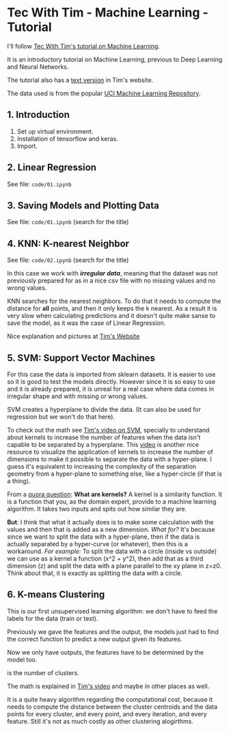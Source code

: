 # Tec With Tim - Machine Learning - Tutorial

I'll follow [Tec With Tim's tutorial on Machine Learning][1].

It is an introductory tutorial on Machine Learning, previous to Deep Learning
and Neural Networks.

The tutorial also has a [text version][2] in Tim's website.

The data used is from the popular [UCI Machine Learning Repository][3].

[1]: https://youtube.com/playlist?list=PLzMcBGfZo4-mP7qA9cagf68V06sko5otr
[2]: https://www.techwithtim.net/tutorials/machine-learning-python/linear-regression/
[3]: https://archive.ics.uci.edu/ml/index.php
## 1. Introduction

1. Set up virtual environment.
2. Installation of tensorflow and keras.
3. Import.

## 2. Linear Regression

See file: `code/01.ipynb`

## 3. Saving Models and Plotting Data

See file: `code/01.ipynb` (search for the title)

## 4. KNN: K-nearest Neighbor

See file: `code/02.ipynb` (search for the title)

In this case we work with ***irregular data***, meaning that the dataset was
not previously prepared for as in a nice csv file with no missing values and no
wrong values.

KNN searches for the <k> nearest neighbors.
To do that it needs to compute the distance for **all** points, and then it
only keeps the k nearest.
As a result it is very slow when calculating predictions and it doesn't quite
make sanse to save the model, as it was the case of Linear Regression.

Nice explanation and pictures at [Tim's Website][4]

[4]: https://www.techwithtim.net/tutorials/machine-learning-python/k-nearest-neighbors-3/

## 5. SVM: Support Vector Machines

For this case the data is imported from sklearn datasets.
It is easier to use so it is good to test the models directly.
However since it is so easy to use and it is already prepared, it is unreal for
a real case where data comes in irregular shape and with missing or wrong values.

SVM creates a hyperplane to divide the data.
(It can also be used for regression but we won't do that here).

To check out the math see [Tim's video on SVM][5], specially to understand
about kernels to increase the number of features when the data isn't capable
to be separated by a hyperplane.
This [video][6] is another nice resource to visualize the application of
kernels to increase the number of dimensions to make it possible to separate
the data with a hyper-plane.
I guess it's equivalent to increasing the complexity of the separation geometry
from a hyper-plane to something else, like a hyper-circle (if that is a thing).

From a [quora question][7]:
**What are kernels?**
A kernel is a similarity function.
It is a function that you, as the domain expert,
provide to a machine learning algorithm.
It takes two inputs and spits out how similar they are.

**But**: I think that what it actually does is to make some calculation with
the values and then that is added as a new dimension.
*What for?* It's because since we want to split the data with a hyper-plane,
then if the data is actually separated by a hyper-curve (or whatever), then
this is a workaround.
*For example:* To split the data with a circle (inside vs outside) we can use
as a kernel a function (x^2 + y^2), then add that as a third dimension (z) and
split the data with a plane parallel to the xy plane in z=z0.
Think about that, it is exactly as splitting the data with a circle.


[5]: https://youtu.be/JHxyrMgOUWI
[6]: https://youtu.be/3liCbRZPrZA
[7]: https://www.quora.com/What-are-kernels-in-machine-learning-and-SVM-and-why-do-we-need-them

## 6. K-means Clustering

This is our first unsupervised learning algorithm:
we don't have to feed the labels for the data (train or test).

Previously we gave the features and the output, the models just had to find
the correct function to predict a new output given its features.

Now we only have outputs, the features have to be determined by the model too.

<K> is the number of clusters.

The math is explained in [Tim's video][8] and maybe in other places as well.

It is a quite heavy algorithm regarding the computational cost,
because it needs to compute the distance between the cluster centroids and
the data points for every cluster, and every point, and every iteration, and
every feature.
Still it's not as much costly as other clustering alogirthms.

[8]: https://youtu.be/g1Zbuk1gAfk